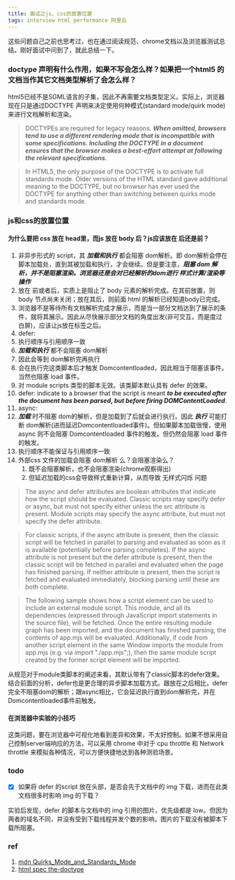 ```yaml
---
title: 面试之js、css的放置位置
tags: interview html performance 阿里云
---
```

这些问题自己之前也思考过，也在通过阅读规范、chrome文档以及浏览器测试总结。刚好面试中问到了，就此总结一下。

### doctype 声明有什么作用，如果不写会怎么样？如果把一个html5 的文档当作其它文档类型解析了会怎么样？
html5已经不是SGML语言的子集，因此不再需要文档类型定义。实际上，浏览器现在只是通过DOCTYPE 声明来决定使用何种模式(standard mode/quirk mode)来进行文档解析和渲染。

> DOCTYPEs are required for legacy reasons. ***When omitted, browsers tend to use a different rendering mode that is incompatible with some specifications. Including the DOCTYPE in a document ensures that the browser makes a best-effort attempt at following the relevant specifications.***

> In HTML5, the only purpose of the DOCTYPE is to activate full standards mode. Older versions of the HTML standard gave additional meaning to the DOCTYPE, but no browser has ever used the DOCTYPE for anything other than switching between quirks mode and standards mode.

### js和css的放置位置
#### 为什么要把 css 放在 head里，而js 放在 body 后？js应该放在 </body> 后还是前？
1. 非异步形式的 script，其 ***加载和执行*** 都会阻塞 dom解析。即 dom解析会停在 脚本加载处，直到其被加载和执行，才会继续。但是要注意，***阻塞 dom 解析，并不是阻塞渲染。浏览器还是会对已经解析的dom进行 样式计算/渲染等操作***
2. 放在 </body> 前或者后，实质上是阻止了 body 元素的解析完成。在其前放置，则 body 节点尚未关闭；放在其后，则前面 html 的解析已经知道body已完成。
3. 浏览器不是等待所有文档解析完成才展示，而是当一部分文档达到了展示的条件，就将其展示。因此从尽快展示部分文档的角度出发(非可交互，而是度过白屏)，应该让js放在</body>标签之后。
4. defer:
  1. 执行顺序与引用顺序一致
  2. ***加载和执行*** 都不会阻塞 dom解析
  3. 因此会等到 dom解析完再执行
  4. 会在执行完这类脚本后才触发 Domcontentloaded，因此相当于阻塞该事件。当然也阻塞 load 事件。
  5. 对 module scripts 类型的脚本无效。该类脚本默认具有 defer 的效果。
  6. defer: indicate to a browser that the script is meant ***to be executed after the document has been parsed, but before firing DOMContentLoaded***.
5. async:
  1. ***加载*** 时不阻塞 dom的解析，但是加载到了后就会进行执行。因此 ***执行*** 可能打断 dom解析(进而延迟Domcontentloaded事件)。但如果脚本加载很慢，使用async 则不会阻塞 Domcontentloaded 事件的触发。但仍然会阻塞 load 事件的触发。
  2. 执行顺序不能保证与引用顺序一致
6. 外部css 文件的加载会阻塞 dom解析 么？会阻塞渲染么？
    1. 既不会阻塞解析，也不会阻塞渲染(chrome观察得出)
    2. 但延迟加载的css会导致样式重新计算，从而导致 无样式闪烁 问题

> The async and defer attributes are boolean attributes that indicate how the script should be evaluated. Classic scripts may specify defer or async, but must not specify either unless the src attribute is present. Module scripts may specify the async attribute, but must not specify the defer attribute.

> For classic scripts, if the async attribute is present, then the classic script will be fetched in parallel to parsing and evaluated as soon as it is available (potentially before parsing completes). If the async attribute is not present but the defer attribute is present, then the classic script will be fetched in parallel and evaluated when the page has finished parsing. If neither attribute is present, then the script is fetched and evaluated immediately, blocking parsing until these are both complete.

<blockquote>
The following sample shows how a script element can be used to include an external module script.  
<script type="module" src="app.mjs"></script>   
This module, and all its dependencies (expressed through JavaScript import statements in the source file), will be fetched. Once the entire resulting module graph has been imported, and the document has finished parsing, the contents of app.mjs will be evaluated.  
Additionally, if code from another script element in the same Window imports the module from app.mjs (e.g. via import "./app.mjs";), then the same module script created by the former script element will be imported.  
</blockquote>

从规范对于module类脚本的阐述来看，其默认带有了classic脚本的defer效果。结合前面的分析，defer也是更合理的异步脚本加载方式。跟放在</body>之后相比，defer完全不阻塞dom的解析；跟async相比，它会延迟执行直到dom解析完，并在Domcontentloaded事件前触发。

#### 在浏览器中实验的小技巧
这类问题，要在浏览器中可视化地看到差异和效果，不太好控制。如果不想采用自己控制server端响应的方法，可以采用 chrome 中对于 cpu throttle 和 Network throttle 来模拟各种情况，可以方便快捷地达到各种测验场景。

### todo
- [x] 如果将 defer 的script 放在头部，是否会先于文档中的 img 下载，进而在此类文档很多时影响 img 的下载？  
  
实验后发现，defer 的脚本与文档中的 img 引用的图片，优先级都是 low。但因为两者的域名不同，并没有受到下载线程并发个数的影响，图片的下载没有被脚本下载所阻塞。


### ref
1. [mdn Quirks_Mode_and_Standards_Mode](https://developer.mozilla.org/en-US/docs/Web/HTML/Quirks_Mode_and_Standards_Mode)
2. [html spec the-doctype](https://html.spec.whatwg.org/multipage/syntax.html#the-doctype)